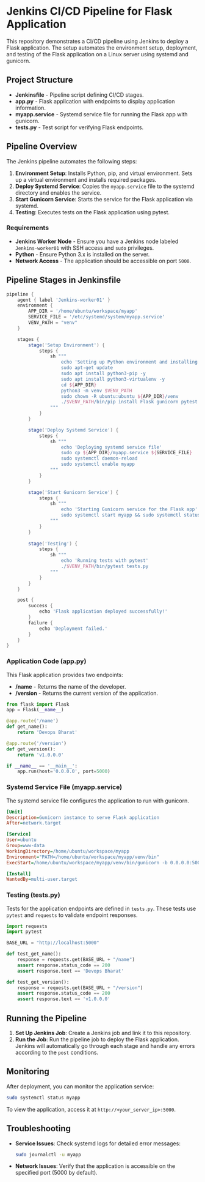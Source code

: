 # Jenkins CI/CD Pipeline for Flask Application

This repository demonstrates a CI/CD pipeline using Jenkins to deploy a Flask application. The setup automates the environment setup, deployment, and testing of the Flask application on a Linux server using systemd and gunicorn. 

## Project Structure

- **Jenkinsfile** - Pipeline script defining CI/CD stages.
- **app.py** - Flask application with endpoints to display application information.
- **myapp.service** - Systemd service file for running the Flask app with gunicorn.
- **tests.py** - Test script for verifying Flask endpoints.

## Pipeline Overview

The Jenkins pipeline automates the following steps:
1. **Environment Setup**: Installs Python, pip, and virtual environment. Sets up a virtual environment and installs required packages.
2. **Deploy Systemd Service**: Copies the `myapp.service` file to the systemd directory and enables the service.
3. **Start Gunicorn Service**: Starts the service for the Flask application via systemd.
4. **Testing**: Executes tests on the Flask application using pytest.

### Requirements

- **Jenkins Worker Node** - Ensure you have a Jenkins node labeled `Jenkins-worker01` with SSH access and `sudo` privileges.
- **Python** - Ensure Python 3.x is installed on the server.
- **Network Access** - The application should be accessible on port `5000`.

## Pipeline Stages in Jenkinsfile

```groovy
pipeline {
    agent { label 'Jenkins-worker01' }
    environment {
        APP_DIR = '/home/ubuntu/workspace/myapp'
        SERVICE_FILE = '/etc/systemd/system/myapp.service'
        VENV_PATH = "venv" 
    }

    stages {
        stage('Setup Environment') {
            steps {
                sh """
                    echo 'Setting up Python environment and installing packages'
                    sudo apt-get update
                    sudo apt install python3-pip -y
                    sudo apt install python3-virtualenv -y
                    cd ${APP_DIR}
                    python3 -m venv $VENV_PATH
                    sudo chown -R ubuntu:ubuntu ${APP_DIR}/venv
                    ./$VENV_PATH/bin/pip install Flask gunicorn pytest requests
                """
            }
        }

        stage('Deploy Systemd Service') {
            steps {
                sh """
                    echo 'Deploying systemd service file'
                    sudo cp ${APP_DIR}/myapp.service ${SERVICE_FILE}
                    sudo systemctl daemon-reload
                    sudo systemctl enable myapp
                """
            }
        }

        stage('Start Gunicorn Service') {
            steps {
                sh """
                    echo 'Starting Gunicorn service for the Flask app'
                    sudo systemctl start myapp && sudo systemctl status myapp
                """
            }
        }
        
        stage('Testing') {
            steps {
                sh """
                    echo 'Running tests with pytest'
                    ./$VENV_PATH/bin/pytest tests.py
                """
            }
        }
    }

    post {
        success {
            echo 'Flask application deployed successfully!'
        }
        failure {
            echo 'Deployment failed.'
        }
    }
}
```

### Application Code (app.py)

This Flask application provides two endpoints:
- **/name** - Returns the name of the developer.
- **/version** - Returns the current version of the application.

```python
from flask import Flask
app = Flask(__name__)

@app.route('/name')
def get_name():
    return 'Devops Bharat'

@app.route('/version')
def get_version():
    return 'v1.0.0.0'

if __name__ == '__main__':
    app.run(host='0.0.0.0', port=5000)
```

### Systemd Service File (myapp.service)

The systemd service file configures the application to run with gunicorn.

```ini
[Unit]
Description=Gunicorn instance to serve Flask application
After=network.target

[Service]
User=ubuntu
Group=www-data
WorkingDirectory=/home/ubuntu/workspace/myapp
Environment="PATH=/home/ubuntu/workspace/myapp/venv/bin"
ExecStart=/home/ubuntu/workspace/myapp/venv/bin/gunicorn -b 0.0.0.0:5000 app:app

[Install]
WantedBy=multi-user.target
```

### Testing (tests.py)

Tests for the application endpoints are defined in `tests.py`. These tests use `pytest` and `requests` to validate endpoint responses.

```python
import requests
import pytest

BASE_URL = "http://localhost:5000"

def test_get_name():
    response = requests.get(BASE_URL + "/name")
    assert response.status_code == 200
    assert response.text == 'Devops Bharat'

def test_get_version():
    response = requests.get(BASE_URL + "/version")
    assert response.status_code == 200
    assert response.text == 'v1.0.0.0'
```

## Running the Pipeline

1. **Set Up Jenkins Job**: Create a Jenkins job and link it to this repository.
2. **Run the Job**: Run the pipeline job to deploy the Flask application. Jenkins will automatically go through each stage and handle any errors according to the `post` conditions.

## Monitoring

After deployment, you can monitor the application service:
```bash
sudo systemctl status myapp
```

To view the application, access it at `http://<your_server_ip>:5000`.

## Troubleshooting

- **Service Issues**: Check systemd logs for detailed error messages:
    ```bash
    sudo journalctl -u myapp
    ```

- **Network Issues**: Verify that the application is accessible on the specified port (5000 by default).

